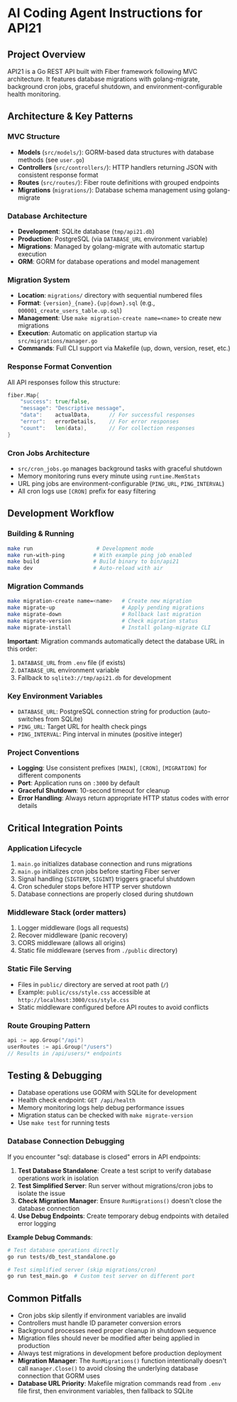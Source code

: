 # AI Coding Agent Instructions for API21

## Project Overview
API21 is a Go REST API built with Fiber framework following MVC architecture. It features database migrations with golang-migrate, background cron jobs, graceful shutdown, and environment-configurable health monitoring.

## Architecture & Key Patterns

### MVC Structure
- **Models** (`src/models/`): GORM-based data structures with database methods (see `user.go`)
- **Controllers** (`src/controllers/`): HTTP handlers returning JSON with consistent response format
- **Routes** (`src/routes/`): Fiber route definitions with grouped endpoints
- **Migrations** (`migrations/`): Database schema management using golang-migrate

### Database Architecture
- **Development**: SQLite database (`tmp/api21.db`)
- **Production**: PostgreSQL (via `DATABASE_URL` environment variable)
- **Migrations**: Managed by golang-migrate with automatic startup execution
- **ORM**: GORM for database operations and model management

### Migration System
- **Location**: `migrations/` directory with sequential numbered files
- **Format**: `{version}_{name}.{up|down}.sql` (e.g., `000001_create_users_table.up.sql`)
- **Management**: Use `make migration-create name=<name>` to create new migrations
- **Execution**: Automatic on application startup via `src/migrations/manager.go`
- **Commands**: Full CLI support via Makefile (up, down, version, reset, etc.)

### Response Format Convention
All API responses follow this structure:
```go
fiber.Map{
    "success": true/false,
    "message": "Descriptive message",
    "data":    actualData,      // For successful responses
    "error":   errorDetails,    // For error responses
    "count":   len(data),       // For collection responses
}
```

### Cron Jobs Architecture
- `src/cron_jobs.go` manages background tasks with graceful shutdown
- Memory monitoring runs every minute using `runtime.MemStats`
- URL ping jobs are environment-configurable (`PING_URL`, `PING_INTERVAL`)
- All cron logs use `[CRON]` prefix for easy filtering

## Development Workflow

### Building & Running
```bash
make run                    # Development mode
make run-with-ping         # With example ping job enabled
make build                 # Build binary to bin/api21
make dev                   # Auto-reload with air
```

### Migration Commands
```bash
make migration-create name=<name>   # Create new migration
make migrate-up                     # Apply pending migrations
make migrate-down                   # Rollback last migration
make migrate-version                # Check migration status
make migrate-install                # Install golang-migrate CLI
```

**Important**: Migration commands automatically detect the database URL in this order:
1. `DATABASE_URL` from `.env` file (if exists)
2. `DATABASE_URL` environment variable
3. Fallback to `sqlite3://tmp/api21.db` for development

### Key Environment Variables
- `DATABASE_URL`: PostgreSQL connection string for production (auto-switches from SQLite)
- `PING_URL`: Target URL for health check pings
- `PING_INTERVAL`: Ping interval in minutes (positive integer)

### Project Conventions
- **Logging**: Use consistent prefixes `[MAIN]`, `[CRON]`, `[MIGRATION]` for different components
- **Port**: Application runs on `:3000` by default
- **Graceful Shutdown**: 10-second timeout for cleanup
- **Error Handling**: Always return appropriate HTTP status codes with error details

## Critical Integration Points

### Application Lifecycle
1. `main.go` initializes database connection and runs migrations
2. `main.go` initializes cron jobs before starting Fiber server
3. Signal handling (`SIGTERM`, `SIGINT`) triggers graceful shutdown
4. Cron scheduler stops before HTTP server shutdown
5. Database connections are properly closed during shutdown

### Middleware Stack (order matters)
1. Logger middleware (logs all requests)
2. Recover middleware (panic recovery)
3. CORS middleware (allows all origins)
4. Static file middleware (serves from `./public` directory)

### Static File Serving
- Files in `public/` directory are served at root path (`/`)
- Example: `public/css/style.css` accessible at `http://localhost:3000/css/style.css`
- Static middleware configured before API routes to avoid conflicts

### Route Grouping Pattern
```go
api := app.Group("/api")
userRoutes := api.Group("/users")
// Results in /api/users/* endpoints
```

## Testing & Debugging
- Database operations use GORM with SQLite for development
- Health check endpoint: `GET /api/health`
- Memory monitoring logs help debug performance issues
- Migration status can be checked with `make migrate-version`
- Use `make test` for running tests

### Database Connection Debugging
If you encounter "sql: database is closed" errors in API endpoints:

1. **Test Database Standalone**: Create a test script to verify database operations work in isolation
2. **Test Simplified Server**: Run server without migrations/cron jobs to isolate the issue
3. **Check Migration Manager**: Ensure `RunMigrations()` doesn't close the database connection
4. **Use Debug Endpoints**: Create temporary debug endpoints with detailed error logging

**Example Debug Commands**:
```bash
# Test database operations directly
go run tests/db_test_standalone.go

# Test simplified server (skip migrations/cron)
go run test_main.go  # Custom test server on different port
```

## Common Pitfalls
- Cron jobs skip silently if environment variables are invalid
- Controllers must handle ID parameter conversion errors
- Background processes need proper cleanup in shutdown sequence
- Migration files should never be modified after being applied in production
- Always test migrations in development before production deployment
- **Migration Manager**: The `RunMigrations()` function intentionally doesn't call `manager.Close()` to avoid closing the underlying database connection that GORM uses
- **Database URL Priority**: Makefile migration commands read from `.env` file first, then environment variables, then fallback to SQLite
